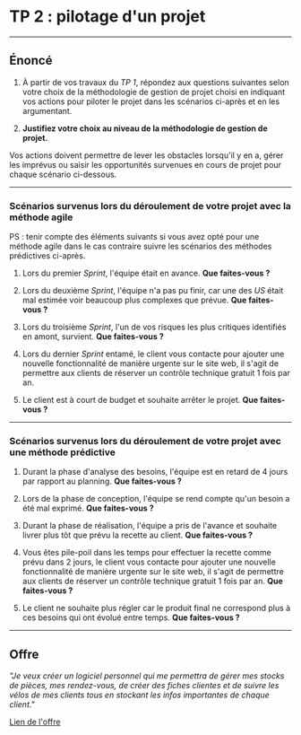 # TP 2 : pilotage d'un projet

---

## Énoncé

1. À partir de vos travaux du *TP 1*, répondez aux questions suivantes selon votre choix de la méthodologie de gestion de projet choisi en indiquant vos actions pour piloter le projet dans les scénarios ci-après et en les argumentant.

2. **Justifiez votre choix au niveau de la méthodologie de gestion de projet.**

Vos actions doivent permettre de lever les obstacles lorsqu'il y en a, gérer les imprévus ou saisir les opportunités survenues en cours de projet pour chaque scénario ci-dessous.

---

### Scénarios survenus lors du déroulement de votre projet avec la méthode agile 

PS : tenir compte des éléments suivants si vous avez opté pour une méthode agile dans le cas contraire suivre les scénarios des méthodes prédictives ci-après.

1. Lors du premier *Sprint*, l'équipe était en avance. **Que faites-vous ?**

2. Lors du deuxième *Sprint*, l'équipe n'a pas pu finir, car une des *US* était mal estimée voir beaucoup plus complexes que prévue. **Que faites-vous ?**

3. Lors du troisième *Sprint*, l'un de vos risques les plus critiques identifiés en amont, survient. **Que faites-vous ?** 

4. Lors du dernier *Sprint* entamé, le client vous contacte pour ajouter une nouvelle fonctionnalité de manière urgente sur le site web, il s'agit de permettre aux clients de réserver un contrôle technique gratuit 1 fois par an.

5. Le client est à court de budget et souhaite arrêter le projet. **Que faites-vous ?**

---

### Scénarios survenus lors du déroulement de votre projet avec une méthode prédictive

1. Durant la phase d'analyse des besoins, l'équipe est en retard de 4 jours par rapport au planning. **Que faites-vous ?**

2. Lors de la phase de conception, l'équipe se rend compte qu'un besoin a été mal exprimé. **Que faites-vous ?**

3. Durant la phase de réalisation, l'équipe a pris de l'avance et souhaite livrer plus tôt que prévu la recette au client. **Que faites-vous ?**

4. Vous êtes pile-poil dans les temps pour effectuer la recette comme prévu dans 2 jours, le client vous contacte pour ajouter une nouvelle fonctionnalité de manière urgente sur le site web, il s'agit de permettre aux clients de réserver un contrôle technique gratuit 1 fois par an. **Que faites-vous ?**

5. Le client ne souhaite plus régler car le produit final ne correspond plus à ces besoins qui ont évolué entre temps. **Que faites-vous ?**

---

## Offre

*"Je veux créer un logiciel personnel qui me permettra de gérer mes stocks de pièces, mes rendez-vous, de créer des fiches clientes et de suivre les vélos de mes clients tous en stockant les infos importantes de chaque client."*

[Lien de l'offre](https://www.codeur.com/projects/392247-logiciel-qui-permettra-de-suivre-la-vente-et-reparation-des-velo)